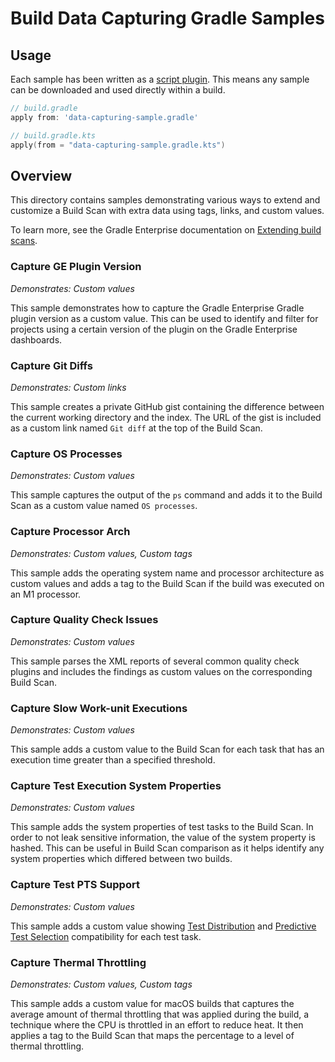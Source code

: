 # Build Data Capturing Gradle Samples

## Usage

Each sample has been written as
a [script plugin](https://docs.gradle.org/current/userguide/plugins.html#sec:script_plugins). This means any sample can
be downloaded and used directly within a build.

```groovy
// build.gradle
apply from: 'data-capturing-sample.gradle'
```

```kotlin
// build.gradle.kts
apply(from = "data-capturing-sample.gradle.kts")
```

## Overview

This directory contains samples demonstrating various ways to extend and customize a Build Scan with extra data using
tags, links, and custom values.

To learn more, see the Gradle Enterprise documentation
on [Extending build scans](https://docs.gradle.com/enterprise/gradle-plugin/#extending_build_scans).

### Capture GE Plugin Version

_Demonstrates: Custom values_

This sample demonstrates how to capture the Gradle Enterprise Gradle plugin version as a custom value. This can be used
to identify and filter for projects using a certain version of the plugin on the Gradle Enterprise dashboards.

### Capture Git Diffs

_Demonstrates: Custom links_

This sample creates a private GitHub gist containing the difference between the current working directory and the index.
The URL of the gist is included as a custom link named `Git diff` at the top of the Build Scan.

### Capture OS Processes

_Demonstrates: Custom values_

This sample captures the output of the `ps` command and adds it to the Build Scan as a custom value named
`OS processes`.

### Capture Processor Arch

_Demonstrates: Custom values, Custom tags_

This sample adds the operating system name and processor architecture as custom values and adds a tag to the Build Scan
if the build was executed on an M1 processor.

### Capture Quality Check Issues

_Demonstrates: Custom values_

This sample parses the XML reports of several common quality check plugins and includes the findings as custom values on
the corresponding Build Scan.

### Capture Slow Work-unit Executions

_Demonstrates: Custom values_

This sample adds a custom value to the Build Scan for each task that has an execution time greater than a specified
threshold.

### Capture Test Execution System Properties

_Demonstrates: Custom values_

This sample adds the system properties of test tasks to the Build Scan. In order to not leak sensitive information, the
value of the system property is hashed. This can be useful in Build Scan comparison as it helps identify any system
properties which differed between two builds.

### Capture Test PTS Support

_Demonstrates: Custom values_

This sample adds a custom value
showing [Test Distribution](https://gradle.com/gradle-enterprise-solutions/test-distribution/)
and [Predictive Test Selection](https://gradle.com/gradle-enterprise-solutions/predictive-test-selection/) compatibility
for each test task.

### Capture Thermal Throttling

_Demonstrates: Custom values, Custom tags_

This sample adds a custom value for macOS builds that captures the average amount of thermal throttling that was
applied during the build, a technique where the CPU is throttled in an effort to reduce heat. It then applies a tag to
the Build Scan that maps the percentage to a level of thermal throttling.
